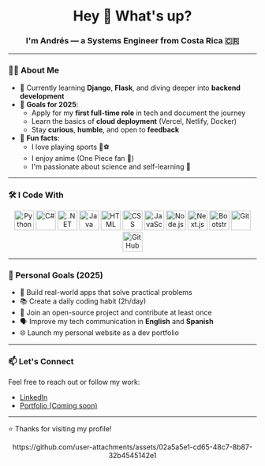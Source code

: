 <h1 align="center">Hey 👋 What's up?</h1>
<h3 align="center">I'm Andrés — a Systems Engineer from Costa Rica 🇨🇷</h3>

---

### 👨‍💻 About Me

- 🌱 Currently learning **Django**, **Flask**, and diving deeper into **backend development**
- 🎯 **Goals for 2025**:
  - Apply for my **first full-time role** in tech and document the journey
  - Learn the basics of **cloud deployment** (Vercel, Netlify, Docker)
  - Stay **curious**, **humble**, and open to **feedback**
- 🎲 **Fun facts**:
  - I love playing sports 🏀⚽
  - I enjoy anime (One Piece fan 🍖)
  - I'm passionate about science and self-learning 🧠

---

### 🛠️ I Code With

<div align="center">
  <img src="https://cdn.jsdelivr.net/gh/devicons/devicon/icons/python/python-original.svg" height="40" alt="Python" />
  <img src="https://cdn.jsdelivr.net/gh/devicons/devicon/icons/csharp/csharp-original.svg" height="40" alt="C#" />
  <img src="https://cdn.jsdelivr.net/gh/devicons/devicon/icons/dot-net/dot-net-original.svg" height="40" alt=".NET" />
  <img src="https://cdn.jsdelivr.net/gh/devicons/devicon/icons/java/java-original.svg" height="40" alt="Java" />
  <img src="https://cdn.jsdelivr.net/gh/devicons/devicon/icons/html5/html5-original.svg" height="40" alt="HTML" />
  <img src="https://cdn.jsdelivr.net/gh/devicons/devicon/icons/css3/css3-original.svg" height="40" alt="CSS" />
  <img src="https://cdn.jsdelivr.net/gh/devicons/devicon/icons/javascript/javascript-original.svg" height="40" alt="JavaScript" />
  <img src="https://cdn.jsdelivr.net/gh/devicons/devicon/icons/nodejs/nodejs-original.svg" height="40" alt="Node.js" />
  <img src="https://cdn.jsdelivr.net/gh/devicons/devicon/icons/nextjs/nextjs-original.svg" height="40" alt="Next.js" />
  <img src="https://cdn.jsdelivr.net/gh/devicons/devicon/icons/bootstrap/bootstrap-original.svg" height="40" alt="Bootstrap" />
  <img src="https://cdn.jsdelivr.net/gh/devicons/devicon/icons/git/git-original.svg" height="40" alt="Git" />
  <img src="https://cdn.jsdelivr.net/gh/devicons/devicon/icons/github/github-original.svg" height="40" alt="GitHub" />
</div>

---

### 🧭 Personal Goals (2025)

- 🔄 Build real-world apps that solve practical problems
- 📚 Create a daily coding habit (2h/day)
- 🤝 Join an open-source project and contribute at least once
- 🗣️ Improve my tech communication in **English** and **Spanish**
- 🌐 Launch my personal website as a dev portfolio

---

### 📫 Let's Connect

Feel free to reach out or follow my work:

- [LinkedIn](https://www.linkedin.com/in/andrés-rivera-espinoza-b7152a20a)  
- [Portfolio (Coming soon)](https://your-portfolio.com)  

---

⭐ Thanks for visiting my profile!

<p align="center">
  https://github.com/user-attachments/assets/02a5a5e1-cd65-48c7-8b87-32b4545142e1
</p>


